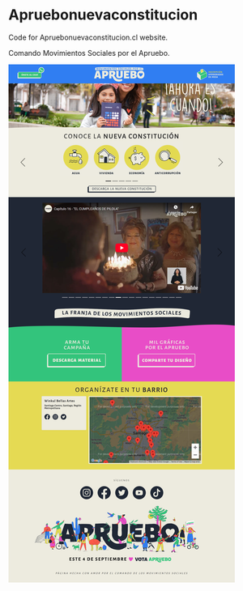 # Apruebonuevaconstitucion

Code for Apruebonuevaconstitucion.cl website.

Comando Movimientos Sociales por el Apruebo.

![Image description](cover.png)

